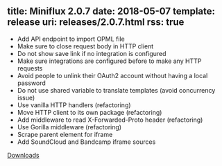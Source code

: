 title: Miniflux 2.0.7
date: 2018-05-07
template: release
uri: releases/2.0.7.html
rss: true
---
* Add API endpoint to import OPML file
* Make sure to close request body in HTTP client
* Do not show save link if no integration is configured
* Make sure integrations are configured before to make any HTTP requests
* Avoid people to unlink their OAuth2 account without having a local password
* Do not use shared variable to translate templates (avoid concurrency issue)
* Use vanilla HTTP handlers (refactoring)
* Move HTTP client to its own package (refactoring)
* Add middleware to read X-Forwarded-Proto header (refactoring)
* Use Gorilla middleware (refactoring)
* Scrape parent element for iframe
* Add SoundCloud and Bandcamp iframe sources

[Downloads](https://github.com/miniflux/v2/releases/tag/2.0.7)
